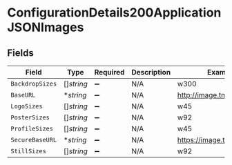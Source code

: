 # ConfigurationDetails200ApplicationJSONImages


## Fields

| Field                       | Type                        | Required                    | Description                 | Example                     |
| --------------------------- | --------------------------- | --------------------------- | --------------------------- | --------------------------- |
| `BackdropSizes`             | []*string*                  | :heavy_minus_sign:          | N/A                         | w300                        |
| `BaseURL`                   | **string*                   | :heavy_minus_sign:          | N/A                         | http://image.tmdb.org/t/p/  |
| `LogoSizes`                 | []*string*                  | :heavy_minus_sign:          | N/A                         | w45                         |
| `PosterSizes`               | []*string*                  | :heavy_minus_sign:          | N/A                         | w92                         |
| `ProfileSizes`              | []*string*                  | :heavy_minus_sign:          | N/A                         | w45                         |
| `SecureBaseURL`             | **string*                   | :heavy_minus_sign:          | N/A                         | https://image.tmdb.org/t/p/ |
| `StillSizes`                | []*string*                  | :heavy_minus_sign:          | N/A                         | w92                         |